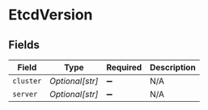 # EtcdVersion


## Fields

| Field              | Type               | Required           | Description        |
| ------------------ | ------------------ | ------------------ | ------------------ |
| `cluster`          | *Optional[str]*    | :heavy_minus_sign: | N/A                |
| `server`           | *Optional[str]*    | :heavy_minus_sign: | N/A                |